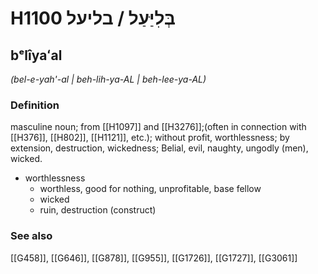 # H1100 בְּלִיַּעַל / בליעל

## bᵉlîyaʻal

_(bel-e-yah'-al | beh-lih-ya-AL | beh-lee-ya-AL)_

### Definition

masculine noun; from [[H1097]] and [[H3276]];(often in connection with [[H376]], [[H802]], [[H1121]], etc.); without profit, worthlessness; by extension, destruction, wickedness; Belial, evil, naughty, ungodly (men), wicked.

- worthlessness
    - worthless, good for nothing, unprofitable, base fellow
    - wicked
    - ruin, destruction (construct)
### See also

[[G458]], [[G646]], [[G878]], [[G955]], [[G1726]], [[G1727]], [[G3061]]

